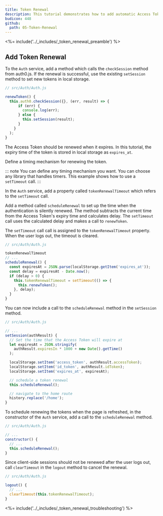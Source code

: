 ```yaml
---
title: Token Renewal
description: This tutorial demonstrates how to add automatic Access Token renewal to a React application with Auth0.
budicon: 448
github:
  path: 05-Token-Renewal
---
```

<%= include('../_includes/_token_renewal_preamble') %>

## Add Token Renewal

To the `Auth` service, add a method which calls the `checkSession` method from auth0.js. If the renewal is successful, use the existing `setSession` method to set new tokens in local storage.

```js
// src/Auth/Auth.js

renewToken() {
  this.auth0.checkSession({}, (err, result) => {
      if (err) {
        console.log(err);
      } else {
        this.setSession(result);
      }
    }
  );
}
```

The Access Token should be renewed when it expires. In this tutorial, the expiry time of the token is stored in local storage as `expires_at`.

Define a timing mechanism for renewing the token. 

::: note
You can define any timing mechanism you want. You can choose any library that handles timers. This example shows how to use a `setTimeout` call.
:::

In the `Auth` service, add a property called `tokenRenewalTimeout` which refers to the `setTimeout` call. 

Add a method called `scheduleRenewal` to set up the time when the authentication is silently renewed. The method subtracts the current time from the Access Token's expiry time and calculates delay. The `setTimeout` call uses the calculated delay and makes a call to `renewToken`.

The `setTimeout` call call is assigned to the `tokenRenewalTimeout` property. When the user logs out, the timeout is cleared. 

```js
// src/Auth/Auth.js

tokenRenewalTimeout
// ...
scheduleRenewal() {
  const expiresAt = JSON.parse(localStorage.getItem('expires_at'));
  const delay = expiresAt - Date.now();
  if (delay > 0) {
    this.tokenRenewalTimeout = setTimeout(() => {
      this.renewToken();
    }, delay);
  }
}
```

You can now include a call to the `scheduleRenewal` method in the `setSession` method.

```js
// src/Auth/Auth.js

// ...
setSession(authResult) {
  // Set the time that the Access Token will expire at
  let expiresAt = JSON.stringify(
    authResult.expiresIn * 1000 + new Date().getTime()
  );

  localStorage.setItem('access_token', authResult.accessToken);
  localStorage.setItem('id_token', authResult.idToken);
  localStorage.setItem('expires_at', expiresAt);

  // schedule a token renewal
  this.scheduleRenewal();

  // navigate to the home route
  history.replace('/home');
}
```

To schedule renewing the tokens when the page is refreshed, in the constructor of the `Auth` service, add a call to the `scheduleRenewal` method.

```js
// src/Auth/Auth.js

// ...
constructor() {
  // ...
  this.scheduleRenewal();
}
```

Since client-side sessions should not be renewed after the user logs out, call `clearTimeout` in the `logout` method to cancel the renewal.

```js
// src/Auth/Auth.js

logout() {
  // ...
  clearTimeout(this.tokenRenewalTimeout);
}
```

<%= include('../_includes/_token_renewal_troubleshooting') %>